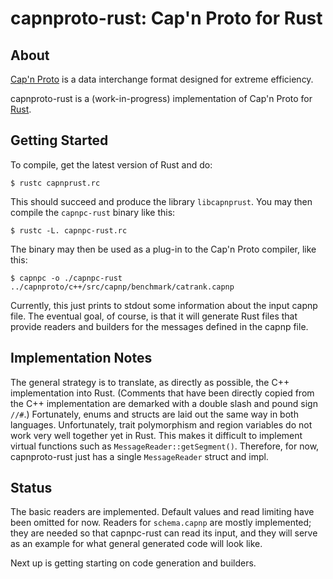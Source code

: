 # capnproto-rust: Cap'n Proto for Rust

## About

[Cap'n Proto](http://kentonv.github.io/capnproto/) is a
data interchange format designed for extreme efficiency.

capnproto-rust is a (work-in-progress) implementation of Cap'n Proto
for [Rust](http://www.rust-lang.org).

## Getting Started

To compile, get the latest version of Rust and do:
```
$ rustc capnprust.rc
```
This should succeed and produce
the library `libcapnprust`. You may then compile the `capnpc-rust` binary like this:
```
$ rustc -L. capnpc-rust.rc
```
The binary may then be used as a plug-in to
the Cap'n Proto compiler, like this:

```
$ capnpc -o ./capnpc-rust ../capnproto/c++/src/capnp/benchmark/catrank.capnp
```

Currently, this just prints to stdout some information about the input
capnp file. The eventual goal, of course, is that it will generate Rust
files that provide readers and builders for the messages defined in
the capnp file.

## Implementation Notes

The general strategy is to translate, as directly as possible, the C++
implementation into Rust. (Comments that have been directly copied
from the C++ implementation are demarked with a double slash and pound
sign `//#`.) Fortunately, enums and structs are laid out the same way
in both languages. Unfortunately, trait polymorphism and region
variables do not work very well together yet in Rust. This makes it
difficult to implement virtual functions such as
`MessageReader::getSegment()`. Therefore, for now, capnproto-rust just
has a single `MessageReader` struct and impl.

## Status

The basic readers are implemented. Default values and read limiting
have been omitted for now. Readers for `schema.capnp` are mostly
implemented; they are needed so that capnpc-rust can read its input,
and they will serve as an example for what general generated code will
look like.

Next up is getting starting on code generation and builders.

